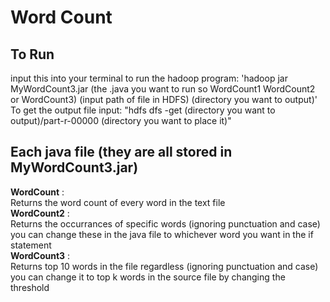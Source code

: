 # Word Count
## To Run
input this into your terminal to run the hadoop program: 'hadoop jar MyWordCount3.jar (the .java you want to run so WordCount1 WordCount2 or WordCount3) (input path of file in HDFS) (directory you want to output)' <br>
To get the output file input: "hdfs dfs -get (directory you want to output)/part-r-00000 (directory you want to place it)" <br>
## Each java file (they are all stored in MyWordCount3.jar)
**WordCount** : <br>
Returns the word count of every word in the text file <br>
**WordCount2** : <br>
Returns the occurrances of specific words (ignoring punctuation and case) you can change these in the java file to whichever word you want in the if statement<br>
**WordCount3** : <br>
Returns top 10 words in the file regardless (ignoring punctuation and case) you can change it to top k words in the source file by changing the threshold  <br>
